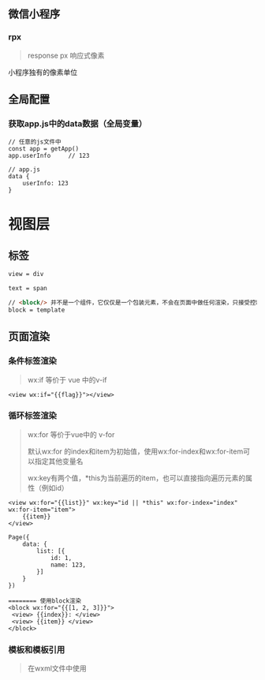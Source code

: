 ## 微信小程序

### rpx

> response px 响应式像素

小程序独有的像素单位

## 全局配置

### 	获取app.js中的data数据（全局变量）

```vue
// 任意的js文件中
const app = getApp()
app.userInfo     // 123

// app.js
data {
	userInfo: 123
}
```

# 视图层

## 标签

```html
view = div

text = span

// <block/> 并不是一个组件，它仅仅是一个包装元素，不会在页面中做任何渲染，只接受控制属性
block = template
```

## 页面渲染

### 条件标签渲染

> wx:if 等价于 vue 中的v-if

```vue
<view wx:if="{{flag}}"></view>
```

### 循环标签渲染

> wx:for 等价于vue中的 v-for
>
> 默认wx:for 的index和item为初始值，使用wx:for-index和wx:for-item可以指定其他变量名
>
> wx:key有两个值，*this为当前遍历的item，也可以直接指向遍历元素的属性（例如id）

```
<view wx:for="{{list}}" wx:key="id || *this" wx:for-index="index" wx:for-item="item">
	{{item}}
</view>

Page({
	data: {
		list: [{
			id: 1,
			name: 123,
		}]
	}
})

======== 使用block渲染
<block wx:for="{{[1, 2, 3]}}">
 <view> {{index}}: </view>
 <view> {{item}} </view>
</block>
```

### 模板和模板引用

> 在wxml文件中使用<template name="模板名称">标签则可以创建模板

```vue
// a.wxml
<template name="temp">
	123
</template>
```

> 使用import引用模板，使用后，只会引用该文件中的template标签

```vue
<import src="a,wxml" />
<template is="引入的模板的name" data="{{data}}"></template>

=========== is 属性可以使用mustache语法
<template is="{{falg ? a.wxml : b.wxml}}"></template>
```

> 使用include引用模板，使用后，只会引用该文件中的除了template，wxs标签外其他内容，并且会直接覆盖到include标签

```vue
<include src="header.wxml"/>
```



# 逻辑层

## Page构造函数（用于逻辑简单的页面）

> 每个js文件都有page构造函数，里面含有初始化钩子和data初始化变量
>
> 注：page构造函数中没有methods，无法自定义方法

```vue
Page({
	data: {
    text: "This is page data."
  },
  onLoad: function(options) {
    // 页面创建时执行
  },
  onShow: function() {
    // 页面出现在前台时执行
  },
  onReady: function() {
    // 页面首次渲染完毕时执行
  },
  onHide: function() {
    // 页面从前台变为后台时执行
  },
  onUnload: function() {
    // 页面销毁时执行
  },
  onPullDownRefresh: function() {
    // 触发下拉刷新时执行
  },
  onReachBottom: function() {
    // 页面触底时执行
  },
  onShareAppMessage: function () {
    // 页面被用户分享时执行
  },
  onPageScroll: function() {
    // 页面滚动时执行
  },
  onResize: function() {
    // 页面尺寸变化时执行
  },
  onTabItemTap(item) {
    // tab 点击时执行
    console.log(item.index)
    console.log(item.pagePath)
    console.log(item.text)
  },
  // 事件响应函数
  viewTap: function() {
    this.setData({
      text: 'Set some data for updating view.'
    }, function() {
      // this is setData callback
    })
  },
  // 自由数据
  customData: {
    hi: 'MINA'
  }
})
```

## Component构造函数（用于复杂页面）

> 可以在component构造函数中使用methods进行自定义方法

### 组件的生命周期

| 生命周期 |     参数     |                   描述                   |
| :------: | :----------: | :--------------------------------------: |
| created  |              |        在组件实例刚刚被创建时执行        |
| attached |              |      在组件实例进入页面节点树时执行      |
|  ready   |              |       在组件在视图层布局完成后执行       |
|  moved   |              | 在组件实例被移动到节点树另一个位置时执行 |
| detached |              |    在组件实例被从页面节点树移除时执行    |
|  error   | object error |        每当组件方法抛出错误时执行        |

- created：组件实例刚刚被创建好时， `created` 生命周期被触发。此时，组件数据 `this.data` 就是在 `Component` 构造器中定义的数据 `data` 。 **此时还不能调用 `setData` 。** 通常情况下，这个生命周期只应该用于给组件 `this` 添加一些自定义属性字段。
- attached：在组件完全初始化完毕、进入页面节点树后， `attached` 生命周期被触发。此时， `this.data` 已被初始化为组件的当前值。这个生命周期很有用，绝大多数初始化工作可以在这个时机进行。（等价于mounted）
- detached：在组件离开页面节点树后， `detached` 生命周期被触发。退出一个页面时，如果组件还在页面节点树中，则 `detached` 会被触发。

### 使用lifetimes来定义

用法：

```vue
Component({
	// 新写法
	lifetimes: {
        attached: function() {
          // 在组件实例进入页面节点树时执行
        },
        detached: function() {
          // 在组件实例被从页面节点树移除时执行
        },
  	}
	// 以下是旧式的定义方式，可以保持对 <2.2.3 版本基础库的兼容
      attached: function() {
        // 在组件实例进入页面节点树时执行
      },
      detached: function() {
        // 在组件实例被从页面节点树移除时执行
      },
}
})
```

### 特殊生命周期（组件在页面中的生命周期）

> 使用pagelifetimes来定义（在2.2.3以下的版本可以在Component中直接定义）

| 生命周期 |    参数     |             描述             |
| :------: | :---------: | :--------------------------: |
|   show   |             |  组件所在的页面被展示时执行  |
|   hide   |             |  组件所在的页面被隐藏时执行  |
|  resize  | object size | 组件所在的页面尺寸变化时执行 |



```vue
Component({
  pageLifetimes: {
    show: function() {
      // 页面被展示
    },
    hide: function() {
      // 页面被隐藏
    },
    resize: function(size) {
      // 页面尺寸变化
    }
  }
})
```

### Behaviors（理解为vue的混入mixin）

> 注意，Behavior函数中使用的生命周期函数没有on，Page构造函数中才有
>
> behaviors中也可以使用组件生命周期，当同一个behaviors被多次引用时，生命周期只会执行一次

```javascript
// my-behavior.js
module.exports = Behavior({
  data: {
    sharedText: 'This is a piece of data shared between pages.'
  },
  methods: {
    sharedMethod: function() {
      this.data.sharedText === 'This is a piece of data shared between pages.'
    }
  }
})
```

```javascript
// page-a.js
var myBehavior = require('./my-behavior.js')
Page({
  behaviors: [myBehavior],
  onLoad: function() {
    this.data.sharedText === 'This is a piece of data shared between pages.'
  }
})
```

### properties传值（等价于prop）

|    参数名     |                描述                |
| :-----------: | :--------------------------------: |
|     type      |             属性的类型             |
|     value     |               默认值               |
| optionalTypes |      属性的类型（可以指多个）      |
|   observer    | 监听变化（返回修改的值和传入的值） |



```vue
Component({
  properties: {
    min: {
      type: Number,
      value: 0
    },
    min: {
      type: Number,
      value: 0,
      observer: function(newVal, oldVal) {
        // 属性值变化时执行
      }
    },
    lastLeaf: {
      // 这个属性可以是 Number 、 String 、 Boolean 三种类型中的一种
      type: Number,
      optionalTypes: [String, Object],
      value: 0
    }
  }
})
```

## 路由

### wx.switchTab

> 清空栈中的页面，只保留切换的tabbar页面

```vue
wx.switchTab({
  url: '/index'
})
```



### wx.navigateTo

> 保留当前页面，跳转到其他页面（不能去tabbar），最多跳转10层，可以使用wx.navigateBack() 返回上一层

```vue
wx.navigateTo({
  url: 'test?id=1&name="123"',
  events: {
    // 为指定事件添加一个监听器，获取被打开页面传送到当前页面的数据
    a: function(data) {
      console.log(data)
    },
    b: function(data) {
      console.log(data)
    }
  },
  success: function(res) {
    // 通过eventChannel向被打开页面传送数据
    res.eventChannel.emit('c', { data: 'test' })
  }
})
```

```vue
//test.js
Page({
  onLoad: function(option){
    console.log(option.query)
    const eventChannel = this.getOpenerEventChannel()
    eventChannel.emit('a', {data: 'test'});
    eventChannel.emit('b', {data: 'test'});
    // c，获取上一页面通过eventChannel传送到当前页面的数据
    eventChannel.on('c', function(data) {
      console.log(data)
    })
  }
})
```



